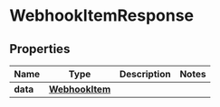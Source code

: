 

# WebhookItemResponse


## Properties

| Name | Type | Description | Notes |
|------------ | ------------- | ------------- | -------------|
|**data** | [**WebhookItem**](WebhookItem.md) |  |  |



